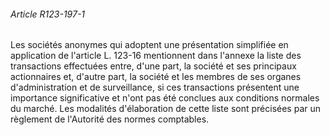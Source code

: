 ###### Article R123-197-1

Les sociétés anonymes qui adoptent une présentation simplifiée en application de l'article L. 123-16 mentionnent dans l'annexe la liste des transactions effectuées entre, d'une part, la société et ses principaux actionnaires et, d'autre part, la société et les membres de ses organes d'administration et de surveillance, si ces transactions présentent une importance significative et n'ont pas été conclues aux conditions normales du marché. Les modalités d'élaboration de cette liste sont précisées par un règlement de l'Autorité des normes comptables.

